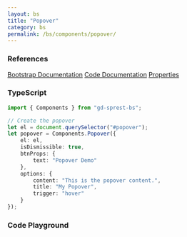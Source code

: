 ```yaml
---
layout: bs
title: "Popover"
category: bs
permalink: /bs/components/popover/
---
```


### References

<div class="bs">
    <div class="list-group">
        <a class="list-group-item list-group-item-action" href="https://getbootstrap.com/docs/4.4/components/popovers">Bootstrap Documentation</a>
        <a class="list-group-item list-group-item-action" href="/sprest-bs/modules/components_components.html#{{ page.title }}">Code Documentation</a>
        <a class="list-group-item list-group-item-action" href="/sprest-bs/modules/components_components.I{{ page.title }}Props.html">Properties</a>
    </div>
</div>

### TypeScript

```ts
import { Components } from "gd-sprest-bs";

// Create the popover
let el = document.querySelector("#popover");
let popover = Components.Popover({
    el: el,
    isDismissible: true,
    btnProps: {
        text: "Popover Demo"
    },
    options: {
        content: "This is the popover content.",
        title: "My Popover",
        trigger: "hover"
    }
});
```

### Code Playground

<div id="playground" class="bs"></div>
<script type="text/javascript">
    // Wait for the page to load
    window.addEventListener("load", function() {
        // Create the code editor
        var editor = CodeEditor(document.getElementById("playground"), true, [
            '// Create the popover content',
            'var elContent = document.createElement("div");',
            'elContent.classList.add("m-2");',
            'elContent.innerHTML = "This is the popover content.";\n',
            '// Create the popover',
            'Components.Popover({',
            '\tel: app,',
            '\ttitle: "My Popover",',
            '\tbtnProps: {',
            '\t\ttext: "Popover Demo"',
            '\t},',
            '\toptions: {',
            '\t\tcontent: elContent,',
            '\t\ttrigger: "focus"',
            '\t}',
            '});'
        ].join('\n'));
    });
</script>